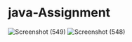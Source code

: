 # java-Assignment
![Screenshot (549)](https://github.com/user-attachments/assets/8d19891b-7805-4f3c-b4ac-31b569f72911)
![Screenshot (548)](https://github.com/user-attachments/assets/27958633-b50e-4263-a859-03b356177efb)
